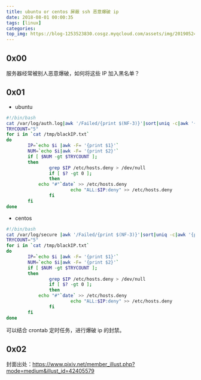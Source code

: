 ```yaml
---
title: ubuntu or centos 屏蔽 ssh 恶意爆破 ip
date: 2018-08-01 00:00:35
tags: [linux]
categories:
top_img: https://blog-1253523830.cosgz.myqcloud.com/assets/img/20190524000200.png
---
```


## 0x00

服务器经常被别人恶意爆破，如何将这些 IP 加入黑名单？

<!--more-->

## 0x01

- ubuntu

```sh
#!/bin/bash
cat /var/log/auth.log|awk '/Failed/{print $(NF-3)}'|sort|uniq -c|awk '{print $2"="$1;}' > /tmp/blackIP.txt
TRYCOUNT="5"
for i in `cat /tmp/blackIP.txt`
do
        IP=`echo $i |awk -F= '{print $1}'`
        NUM=`echo $i|awk -F= '{print $2}'`
        if [ $NUM -gt $TRYCOUNT ];
        then
                grep $IP /etc/hosts.deny > /dev/null
                if [ $? -gt 0 ];
                then
            echo "#"`date` >> /etc/hosts.deny
                        echo "ALL:$IP:deny" >> /etc/hosts.deny
                fi
        fi
done
```

- centos

```sh
#!/bin/bash
cat /var/log/secure |awk '/Failed/{print $(NF-3)}'|sort|uniq -c|awk '{print $2"="$1;}' > /tmp/blackIP.txt
TRYCOUNT="5"
for i in `cat /tmp/blackIP.txt`
do
        IP=`echo $i |awk -F= '{print $1}'`
        NUM=`echo $i|awk -F= '{print $2}'`
        if [ $NUM -gt $TRYCOUNT ];
        then
                grep $IP /etc/hosts.deny > /dev/null
                if [ $? -gt 0 ];
                then
            echo "#"`date` >> /etc/hosts.deny
                        echo "ALL:$IP:deny" >> /etc/hosts.deny
                fi
        fi
done
```

可以结合 crontab 定时任务，进行爆破 ip 的封禁。

## 0x02

封面出处：https://www.pixiv.net/member_illust.php?mode=medium&illust_id=42405579